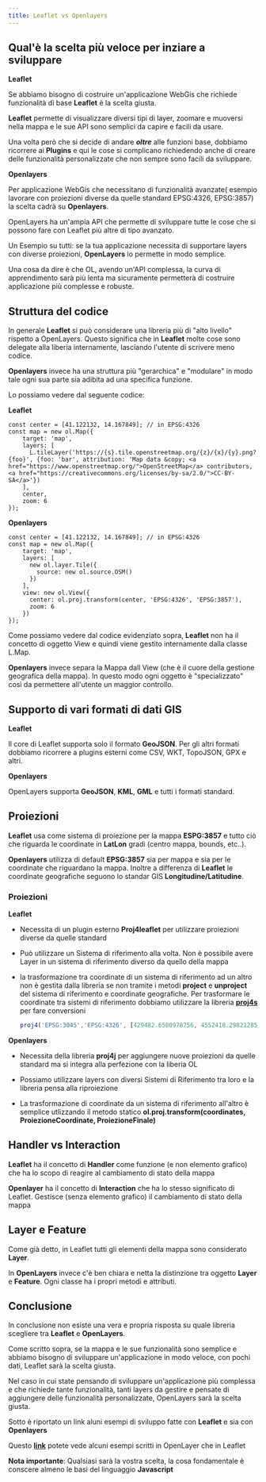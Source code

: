 ```yaml
---
title: Leaflet vs Openlayers 
---
```

## Qual'è la scelta più veloce per inziare a sviluppare

**Leaflet**

Se abbiamo bisogno di costruire un'applicazione WebGis che richiede funzionalità di base **Leaflet** è la scelta giusta.

**Leaflet**  permette di visualizzare diversi tipi di layer, zoomare e muoversi nella mappa e le sue API sono semplici da capire e facili da usare.

Una volta però che si decide di andare ***oltre*** alle funzioni base, dobbiamo ricorrere ai **Plugins** e qui le cose si complicano richiedendo anche di creare delle funzionalità personalizzate che  non sempre sono facili da sviluppare.

**Openlayers**

Per applicazione WebGis che necessitano di funzionalità avanzate( esempio lavorare con proiezioni diverse da quelle standard EPSG:4326, EPSG:3857) la scelta cadrà su **Openlayers**.

OpenLayers ha un'ampia API che permette di sviluppare tutte le cose che si possono fare con Leaflet più altre di tipo avanzato.

Un Esempio su tutti: se la tua applicazione necessita di supportare layers con diverse proiezioni, **OpenLayers** lo permette in modo semplice.

Una cosa da dire è che OL, avendo un'API complessa, la curva di apprendimento sarà più lenta ma sicuramente permetterà di costruire applicazione più complesse e robuste.

## Struttura del codice

In generale **Leaflet** si può considerare una libreria più di "alto livello" rispetto a OpenLayers. Questo significa che in **Leaflet** molte cose sono delegate alla liberia internamente, lasciando l'utente di scrivere meno codice.

**Openlayers** invece ha una struttura più "gerarchica" e "modulare" in modo tale ogni sua parte sia adibita ad una specifica funzione.

Lo possiamo vedere dal seguente codice:

**Leaflet**

```js{7,8}
const center = [41.122132, 14.167849]; // in EPSG:4326 
const map = new ol.Map({
    target: 'map',
    layers: [
      L.tileLayer('https://{s}.tile.openstreetmap.org/{z}/{x}/{y}.png?{foo}', {foo: 'bar', attribution: 'Map data &copy; <a href="https://www.openstreetmap.org/">OpenStreetMap</a> contributors, <a href="https://creativecommons.org/licenses/by-sa/2.0/">CC-BY-SA</a>'})
    ],
    center,
    zoom: 6
});
```

**Openlayers**

```js{9,10,11,12}
const center = [41.122132, 14.167849]; // in EPSG:4326 
const map = new ol.Map({
    target: 'map',
    layers: [
      new ol.layer.Tile({
        source: new ol.source.OSM()
      })
    ],
    view: new ol.View({
      center: ol.proj.transform(center, 'EPSG:4326', 'EPSG:3857'),
      zoom: 6
    })
});
```
Come possiamo vedere dal codice evidenziato sopra, **Leaflet** non ha il concetto di oggetto View e quindi viene gestito internamente dalla classe L.Map. 

**Openlayers** invece separa la Mappa dall View (che è il cuore della gestione geografica della mappa). In questo modo ogni oggetto è "specializzato" così da permettere all'utente un maggior controllo.

## Supporto di vari formati di dati GIS

**Leaflet**

Il core di Leaflet supporta solo il formato **GeoJSON**. Per gli altri formati dobbiamo ricorrere a plugins esterni come  CSV, WKT, TopoJSON, GPX e altri.

**Openlayers**

OpenLayers supporta **GeoJSON**, **KML**, **GML** e tutti i formati standard.

## Proiezioni

**Leaflet** usa come sistema di proiezione per la mappa **ESPG:3857** e tutto ciò che riguarda le coordinate in **LatLon** gradi (centro mappa, bounds, etc..).

**Openlayers** utilizza di default **EPSG:3857** sia per mappa e sia per le coordinate che riguardano la mappa. Inoltre a differenza di **Leaflet** le coordinate geografiche seguono lo standar GIS **Longitudine/Latitudine**.

### Proiezioni 

**Leaflet**
 
* Necessita di un plugin esterno **Proj4leaflet** per utilizzare proiezioni diverse da quelle standard

* Può utilizzare un Sistema di riferimento alla volta. Non è possibile avere Layer in un sistema di riferimento diverso da quello della mappa

* la trasformazione tra coordinate di un sistema di riferimento ad un altro non è gestita dalla libreria se non tramite i metodi **project** e **unproject** del sistema di riferimento
  e coordinate geografiche. Per trasformare le coordinate tra sistemi di riferimento dobbiamo utilizzare la libreria [**proj4s**](http://proj4js.org/) per fare conversioni
  
  ```js
  proj4('EPSG:3045','EPSG:4326', [429482.6500978756, 4552418.298212856]) // restituisce [14.159999999999998, 41.11999999999998] Longitudine/Latitudine
  ```

**Openlayers** 

* Necessita della libreria **proj4j** per aggiungere nuove proiezioni da quelle standard ma si integra alla perfezione con la liberia OL

* Possiamo utilizzare layers con diversi Sistemi di Riferimento tra loro e la libreria pensa alla riproiezione

* La trasformazione di coordinate da un sistema di riferimento all'altro è semplice utlizzando il metodo statico **ol.proj.transform(coordinates, ProiezioneCoordinate, ProiezioneFinale)**


## Handler vs Interaction

**Leaflet** ha il concetto di **Handler** come funzione (e non elemento grafico) che ha lo scopo di reagire al cambiamento di stato della mappa

**Openlayer** ha il concetto di **Interaction** che ha lo stesso significato di Leaflet. Gestisce (senza elemento grafico) il cambiamento di stato della mappa
 

## Layer e Feature

Come già detto, in Leaflet tutti gli elementi della mappa sono considerato **Layer**.

In **OpenLayers** invece c'è ben chiara e netta la distinzione tra oggetto **Layer** e **Feature**. Ogni classe ha i propri metodi e attributi.

## Conclusione

In conclusione non esiste una vera e propria risposta su quale libreria scegliere tra **Leaflet** e **OpenLayers**.

Come scritto sopra, se la mappa e le sue funzionalità sono semplice e abbiamo bisogno di sviluppare un'applicazione in modo veloce, con pochi dati, Leaflet sarà la scelta giusta.

Nel caso in cui state pensando di sviluppare un'applicazione più complessa e che richiede tante funzionalità, tanti layers da gestire e pensate di aggiungere delle funzionalità personalizzate, OpenLayers sarà la scelta giusta.

Sotto è riportato un link aluni esempi di sviluppo fatte con **Leaflet** e sia con **Openlayers**

Questo [**link**](https://astuntechnology.github.io/osgis-ol3-leaflet/index.html) potete vede alcuni esempi scritti in OpenLayer che in Leaflet


**Nota importante**: Qualsiasi sarà la vostra scelta, la cosa fondamentale è conscere almeno le basi del linguaggio **Javascript**


